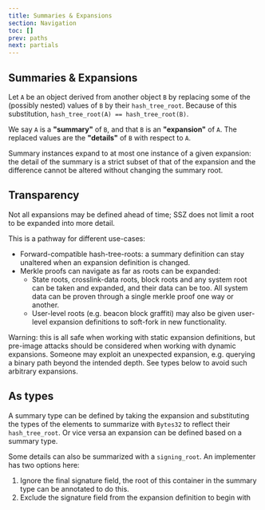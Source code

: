 ```yaml
---
title: Summaries & Expansions
section: Navigation
toc: []
prev: paths
next: partials
---
```


## Summaries & Expansions

Let `A` be an object derived from another object `B` by replacing some of the (possibly nested) values of `B` by their `hash_tree_root`.
Because of this substitution, `hash_tree_root(A) == hash_tree_root(B)`.

We say `A` is a **"summary"** of `B`, and that `B` is an **"expansion"** of `A`. The replaced values are the **"details"** of `B` with respect to `A`.

Summary instances expand to at most one instance of a given expansion:
the detail of the summary is a strict subset of that of the expansion and the difference cannot be altered without changing the summary root.

## Transparency

Not all expansions may be defined ahead of time; SSZ does not limit a root to be expanded into more detail.

This is a pathway for different use-cases:

- Forward-compatible hash-tree-roots: a summary definition can stay unaltered when an expansion definition is changed.
- Merkle proofs can navigate as far as roots can be expanded:
  - State roots, crosslink-data roots, block roots and any system root can be taken and expanded, and their data can be too.
    All system data can be proven through a single merkle proof one way or another.
  - User-level roots (e.g. beacon block graffiti) may also be given user-level expansion definitions to soft-fork in new functionality.

Warning: this is all safe when working with static expansion definitions, but pre-image attacks should be considered when working with dynamic expansions.
Someone may exploit an unexpected expansion, e.g. querying a binary path beyond the intended depth. See types below to avoid such arbitrary expansions.

## As types

A summary type can be defined by taking the expansion and substituting the types of the elements to summarize with `Bytes32` to reflect their `hash_tree_root`.
Or vice versa an expansion can be defined based on a summary type.

Some details can also be summarized with a `signing_root`. An implementer has two options here:

1. Ignore the final signature field, the root of this container in the summary type can be annotated to do this.
2. Exclude the signature field from the expansion definition to begin with
